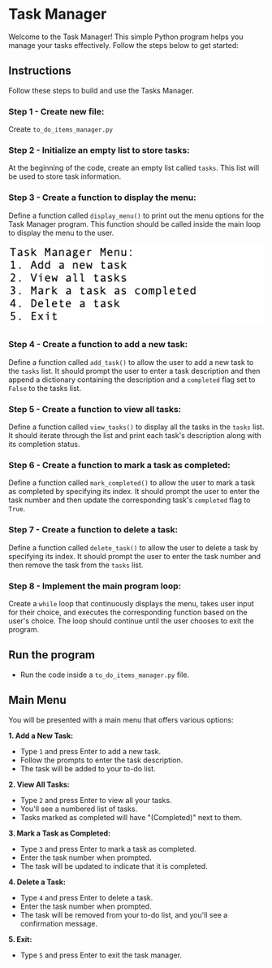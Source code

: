 # Task Manager

Welcome to the Task Manager! This simple Python program helps you manage your tasks effectively. Follow the steps below to get started:

## Instructions
Follow these steps to build and use the Tasks Manager.

### Step 1 - Create new file:
Create `to_do_items_manager.py`

### Step 2 - Initialize an empty list to store tasks:
At the beginning of the code, create an empty list called `tasks`. 
This list will be used to store task information.

### Step 3 - Create a function to display the menu:
Define a function called `display_menu()` to print out the menu options for the Task Manager program. 
This function should be called inside the main loop to display the menu to the user.

![img.png](img.png)

### Step 4 - Create a function to add a new task:
Define a function called `add_task()` to allow the user to add a new task to the `tasks` list. 
It should prompt the user to enter a task description and then append a dictionary containing 
the description and a `completed` flag set to `False` to the tasks list.


### Step 5 - Create a function to view all tasks:
Define a function called `view_tasks()` to display all the tasks in the `tasks` list. 
It should iterate through the list and print each task's description along with its completion status.


### Step 6 - Create a function to mark a task as completed:
Define a function called `mark_completed()` to allow the user to mark a task as completed by specifying its index. 
It should prompt the user to enter the task number and then update the corresponding task's `completed` flag to `True`.


### Step 7 - Create a function to delete a task:
Define a function called `delete_task()` to allow the user to delete a task by specifying its index. 
It should prompt the user to enter the task number and then remove the task from the `tasks` list.


### Step 8 - Implement the main program loop:
Create a `while` loop that continuously displays the menu, takes user input for their choice, 
and executes the corresponding function based on the user's choice. 
The loop should continue until the user chooses to exit the program.

## Run the program
- Run the code inside a `to_do_items_manager.py` file.

## Main Menu

You will be presented with a main menu that offers various options:

**1. Add a New Task:**
   - Type `1` and press Enter to add a new task.
   - Follow the prompts to enter the task description.
   - The task will be added to your to-do list.

**2. View All Tasks:**
   - Type `2` and press Enter to view all your tasks.
   - You'll see a numbered list of tasks.
   - Tasks marked as completed will have "(Completed)" next to them.

**3. Mark a Task as Completed:**
   - Type `3` and press Enter to mark a task as completed.
   - Enter the task number when prompted.
   - The task will be updated to indicate that it is completed.

**4. Delete a Task:**
   - Type `4` and press Enter to delete a task.
   - Enter the task number when prompted.
   - The task will be removed from your to-do list, and you'll see a confirmation message.

**5. Exit:**
   - Type `5` and press Enter to exit the task manager.


